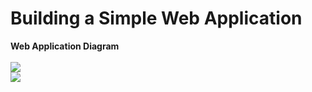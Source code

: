 # Building a Simple Web Application

**Web Application Diagram**
<br><br>
![](https://d1.awsstatic.com/Startups/StartupPageAssets/How-to-build-a-simple-web-app-1.8e92fe20b1a1fae7fd80788d5d8dfe50d4198b16.png)
<br>
![](https://d1.awsstatic.com/Startups/StartupPageAssets/How-to-build-a-simple-web-app-3.054ddf2b6b09525c27cde011279b292db598561d.png)
